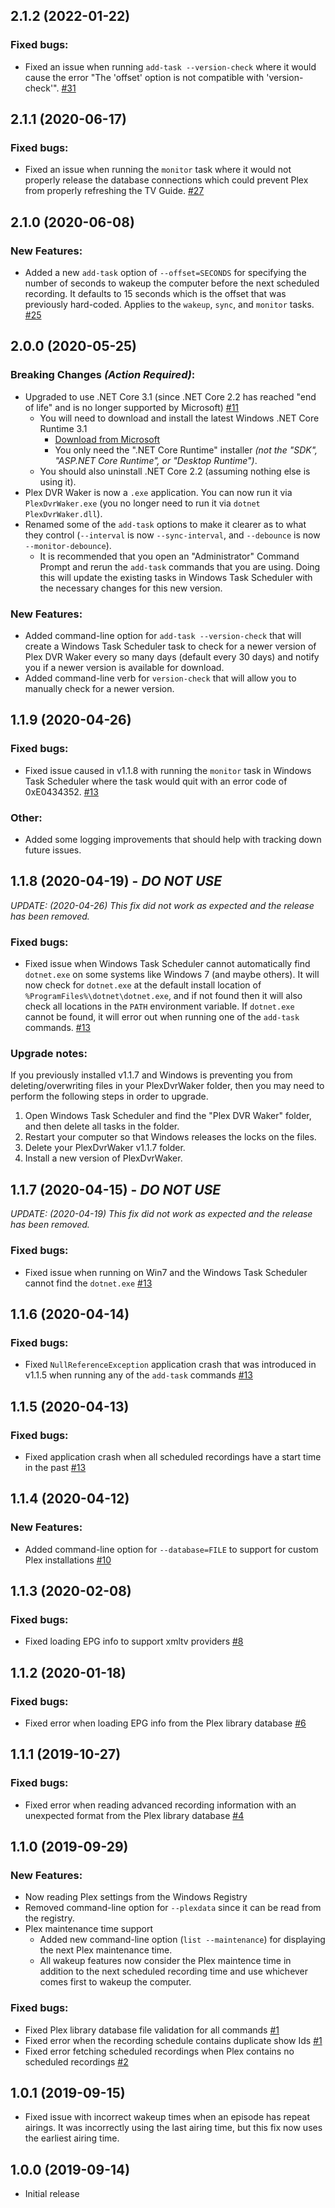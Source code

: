 ## 2.1.2 (2022-01-22)
### Fixed bugs:
- Fixed an issue when running `add-task --version-check` where it would cause the error "The 'offset' option is not compatible with 'version-check'". [#31](https://github.com/kmahon37/plex-dvr-waker/issues/31)

## 2.1.1 (2020-06-17)
### Fixed bugs:
- Fixed an issue when running the `monitor` task where it would not properly release the database connections which could prevent Plex from properly refreshing the TV Guide. [#27](https://github.com/kmahon37/plex-dvr-waker/issues/27)

## 2.1.0 (2020-06-08)
### New Features:
- Added a new `add-task` option of `--offset=SECONDS` for specifying the number of seconds to wakeup the computer before the next scheduled recording.  It defaults to 15 seconds which is the offset that was previously hard-coded.  Applies to the `wakeup`, `sync`, and `monitor` tasks. [#25](https://github.com/kmahon37/plex-dvr-waker/issues/25)

## 2.0.0 (2020-05-25)
### Breaking Changes _(Action Required)_:
- Upgraded to use .NET Core 3.1 (since .NET Core 2.2 has reached "end of life" and is no longer supported by Microsoft) [#11](https://github.com/kmahon37/plex-dvr-waker/issues/11)
  - You will need to download and install the latest Windows .NET Core Runtime 3.1
    - [Download from Microsoft](https://dotnet.microsoft.com/download/dotnet-core/3.1)
    - You only need the ".NET Core Runtime" installer _(not the "SDK", "ASP.NET Core Runtime", or "Desktop Runtime")_.
  - You should also uninstall .NET Core 2.2 (assuming nothing else is using it).
- Plex DVR Waker is now a `.exe` application.  You can now run it via `PlexDvrWaker.exe` (you no longer need to run it via `dotnet PlexDvrWaker.dll`).
- Renamed some of the `add-task` options to make it clearer as to what they control (`--interval` is now `--sync-interval`, and `--debounce` is now `--monitor-debounce`).
  - It is recommended that you open an "Administrator" Command Prompt and rerun the `add-task` commands that you are using.  Doing this will update the existing tasks in Windows Task Scheduler with the necessary changes for this new version.

### New Features:
- Added command-line option for `add-task --version-check` that will create a Windows Task Scheduler task to check for a newer version of Plex DVR Waker every so many days (default every 30 days) and notify you if a newer version is available for download.
- Added command-line verb for `version-check` that will allow you to manually check for a newer version.

## 1.1.9 (2020-04-26)
### Fixed bugs:
- Fixed issue caused in v1.1.8 with running the `monitor` task in Windows Task Scheduler where the task would quit with an error code of 0xE0434352. [#13](https://github.com/kmahon37/plex-dvr-waker/issues/13)

### Other:
- Added some logging improvements that should help with tracking down future issues.

## 1.1.8 (2020-04-19) - _DO NOT USE_
_UPDATE: (2020-04-26) This fix did not work as expected and the release has been removed._
### Fixed bugs:
- Fixed issue when Windows Task Scheduler cannot automatically find `dotnet.exe` on some systems like Windows 7 (and maybe others).  It will now check for `dotnet.exe` at the default install location of `%ProgramFiles%\dotnet\dotnet.exe`, and if not found then it will also check all locations in the `PATH` environment variable.  If `dotnet.exe` cannot be found, it will error out when running one of the `add-task` commands. [#13](https://github.com/kmahon37/plex-dvr-waker/issues/13)

### Upgrade notes:
If you previously installed v1.1.7 and Windows is preventing you from deleting/overwriting files in your PlexDvrWaker folder, then you may need to perform the following steps in order to upgrade.
1. Open Windows Task Scheduler and find the "Plex DVR Waker" folder, and then delete all tasks in the folder.
2. Restart your computer so that Windows releases the locks on the files.
3. Delete your PlexDvrWaker v1.1.7 folder.
4. Install a new version of PlexDvrWaker.

## 1.1.7 (2020-04-15) - _DO NOT USE_
_UPDATE: (2020-04-19) This fix did not work as expected and the release has been removed._
### Fixed bugs:
- Fixed issue when running on Win7 and the Windows Task Scheduler cannot find the `dotnet.exe` [#13](https://github.com/kmahon37/plex-dvr-waker/issues/13)

## 1.1.6 (2020-04-14)
### Fixed bugs:
- Fixed `NullReferenceException` application crash that was introduced in v1.1.5 when running any of the `add-task` commands [#13](https://github.com/kmahon37/plex-dvr-waker/issues/13)

## 1.1.5 (2020-04-13)
### Fixed bugs:
- Fixed application crash when all scheduled recordings have a start time in the past [#13](https://github.com/kmahon37/plex-dvr-waker/issues/13)

## 1.1.4 (2020-04-12)
### New Features:
- Added command-line option for `--database=FILE` to support for custom Plex installations [#10](https://github.com/kmahon37/plex-dvr-waker/issues/10)

## 1.1.3 (2020-02-08)
### Fixed bugs:
- Fixed loading EPG info to support xmltv providers [#8](https://github.com/kmahon37/plex-dvr-waker/issues/8)

## 1.1.2 (2020-01-18)
### Fixed bugs:
- Fixed error when loading EPG info from the Plex library database [#6](https://github.com/kmahon37/plex-dvr-waker/issues/6)

## 1.1.1 (2019-10-27)
### Fixed bugs:
- Fixed error when reading advanced recording information with an unexpected format from the Plex library database [#4](https://github.com/kmahon37/plex-dvr-waker/issues/4)

## 1.1.0 (2019-09-29)
### New Features:
- Now reading Plex settings from the Windows Registry
- Removed command-line option for `--plexdata` since it can be read from the registry.
- Plex maintenance time support
  - Added new command-line option (`list --maintenance`) for displaying the next Plex maintenance time.
  - All wakeup features now consider the Plex maintence time in addition to the next scheduled recording time and use whichever comes first to wakeup the computer.
### Fixed bugs:
- Fixed Plex library database file validation for all commands [#1](https://github.com/kmahon37/plex-dvr-waker/issues/1)
- Fixed error when the recording schedule contains duplicate show Ids [#1](https://github.com/kmahon37/plex-dvr-waker/issues/1)
- Fixed error fetching scheduled recordings when Plex contains no scheduled recordings [#2](https://github.com/kmahon37/plex-dvr-waker/issues/2)

## 1.0.1 (2019-09-15)
- Fixed issue with incorrect wakeup times when an episode has repeat airings.  It was incorrectly using the last airing time, but this fix now uses the earliest airing time.

## 1.0.0 (2019-09-14)
- Initial release